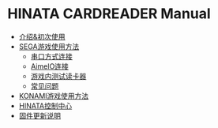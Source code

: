 # HINATA CARDREADER Manual

* [介绍&初次使用](README.md)
* [SEGA游戏使用方法](SEGA/main.md)
  * [串口方式连接](SEGA/serial.md)
  * [AimeIO连接](SEGA/aimeio.md)
  * [游戏内测试读卡器](SEGA/in_game_test.md)
  * [常见问题](SEGA/qa.md)
* [KONAMI游戏使用方法]()
* [HINATA控制中心]()
* [固件更新说明]()
